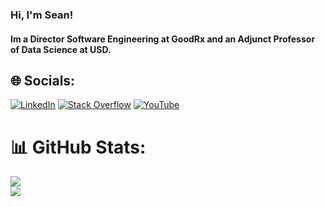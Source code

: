 ### Hi, I'm Sean!
#### Im a Director Software Engineering at GoodRx and an Adjunct Professor of Data Science at USD. 

## 🌐 Socials:
[![LinkedIn](https://img.shields.io/badge/LinkedIn-%230077B5.svg?logo=linkedin&logoColor=white)](https://www.linkedin.com/in/seanmartincoyne/) [![Stack Overflow](https://img.shields.io/badge/-Stackoverflow-FE7A16?logo=stack-overflow&logoColor=white)](https://stackoverflow.com/users/2741039/sean-coyne) [![YouTube](https://img.shields.io/badge/YouTube-%23FF0000.svg?logo=YouTube&logoColor=white)](https://www.youtube.com/channel/UCxxf-3DEhY3saVLKVIGucdQ/featured) 

# 📊 GitHub Stats:
![](https://github-readme-streak-stats.herokuapp.com/?user=scoyne2&theme=default&hide_border=false)<br/>
![](https://github-readme-stats.vercel.app/api/top-langs/?username=scoyne2&theme=default&hide_border=false&include_all_commits=true&count_private=true&layout=compact)
